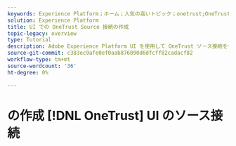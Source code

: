 ```yaml
---
keywords: Experience Platform；ホーム；人気の高いトピック；onetrust;OneTrust
solution: Experience Platform
title: UI での OneTrust Source 接続の作成
topic-legacy: overview
type: Tutorial
description: Adobe Experience Platform UI を使用して OneTrust ソース接続を作成する方法を説明します。
source-git-commit: c383ec9afe0ef0aab876890d6dfcff82cadacf82
workflow-type: tm+mt
source-wordcount: '36'
ht-degree: 0%

---
```


# の作成 [!DNL OneTrust] UI のソース接続
